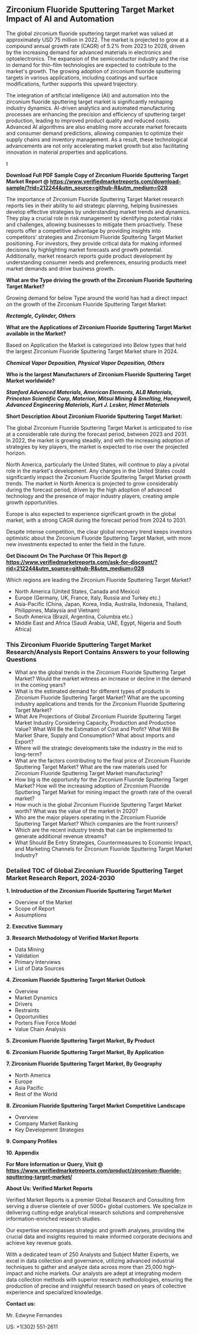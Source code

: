 <h2>Zirconium Fluoride Sputtering Target Market Impact of AI and Automation</h2><p>The global zirconium fluoride sputtering target market was valued at approximately USD 75 million in 2022. The market is projected to grow at a compound annual growth rate (CAGR) of 5.2% from 2023 to 2028, driven by the increasing demand for advanced materials in electronics and optoelectronics. The expansion of the semiconductor industry and the rise in demand for thin-film technologies are expected to contribute to the market's growth. The growing adoption of zirconium fluoride sputtering targets in various applications, including coatings and surface modifications, further supports this upward trajectory.</p><p>The integration of artificial intelligence (AI) and automation into the zirconium fluoride sputtering target market is significantly reshaping industry dynamics. AI-driven analytics and automated manufacturing processes are enhancing the precision and efficiency of sputtering target production, leading to improved product quality and reduced costs. Advanced AI algorithms are also enabling more accurate market forecasts and consumer demand predictions, allowing companies to optimize their supply chains and inventory management. As a result, these technological advancements are not only accelerating market growth but also facilitating innovation in material properties and applications.</p>t</p><p id="" class=""><strong>Download Full PDF Sample Copy of Zirconium Fluoride Sputtering Target Market Report @ <a href="https://www.verifiedmarketreports.com/download-sample/?rid=212244&utm_source=github-R&utm_medium=028" target="_blank">https://www.verifiedmarketreports.com/download-sample/?rid=212244&utm_source=github-R&utm_medium=028</a></strong></p><p>The importance of&nbsp;Zirconium Fluoride Sputtering Target Market research reports lies in their ability to aid strategic planning, helping businesses develop effective strategies by understanding market trends and dynamics. They play a crucial role in risk management by identifying potential risks and challenges, allowing businesses to mitigate them proactively. These reports offer a competitive advantage by providing insights into competitors' strategies and Zirconium Fluoride Sputtering Target Market positioning. For investors, they provide critical data for making informed decisions by highlighting market forecasts and growth potential. Additionally, market research reports guide product development by understanding consumer needs and preferences, ensuring products meet market demands and drive business growth.</p><p><strong>What are the&nbsp;Type driving the growth of the Zirconium Fluoride Sputtering Target Market?</strong></p><p id="" class="">Growing demand for below Type around the world has had a direct impact on the growth of the Zirconium Fluoride Sputtering Target Market:</p><em><strong>Rectangle, Cylinder, Others</strong></em></p><strong>What are the&nbsp;Applications&nbsp;of Zirconium Fluoride Sputtering Target Market available in the Market?</strong></p><p id="" class="">Based on Application the Market is categorized into Below types that held the largest Zirconium Fluoride Sputtering Target Market share In 2024.</p><em><strong>Chemical Vapor Deposition, Physical Vapor Deposition, Others</strong></em></p><strong>Who is the largest Manufacturers of Zirconium Fluoride Sputtering Target Market worldwide?</strong></p><p><em><strong>Stanford Advanced Materials, American Elements, ALB Materials, Princeton Scientific Corp, Materion, Mitsui Mining & Smelting, Honeywell, Advanced Engineering Materials, Kurt J. Lesker, Himet Materials</strong></em></p><p id="" class=""><strong>Short Description About Zirconium Fluoride Sputtering Target Market:</strong></p><p>The global Zirconium Fluoride Sputtering Target Market is anticipated to rise at a considerable rate during the forecast period, between 2023 and 2031. In 2022, the market is growing steadily, and with the increasing adoption of strategies by key players, the market is expected to rise over the projected horizon.</p><p>North America, particularly the United States, will continue to play a pivotal role in the market's development. Any changes in the United States could significantly impact the Zirconium Fluoride Sputtering Target Market growth trends. The market in North America is projected to grow considerably during the forecast period, driven by the high adoption of advanced technology and the presence of major industry players, creating ample growth opportunities.</p><p>Europe is also expected to experience significant growth in the global market, with a strong CAGR during the forecast period from 2024 to 2031.</p><p>Despite intense competition, the clear global recovery trend keeps investors optimistic about the Zirconium Fluoride Sputtering Target Market, with more new investments expected to enter the field in the future.</p><p id="" class=""><strong>Get Discount On The Purchase Of This Report @ <a href="https://www.verifiedmarketreports.com/ask-for-discount/?rid=212244&utm_source=github-R&utm_medium=028" target="_blank">https://www.verifiedmarketreports.com/ask-for-discount/?rid=212244&utm_source=github-R&utm_medium=028</a></strong></p>Which regions are leading the Zirconium Fluoride Sputtering Target Market?</p><ul><li>North America (United States, Canada and Mexico)</li><li>Europe (Germany, UK, France, Italy, Russia and Turkey etc.)</li><li>Asia-Pacific (China, Japan, Korea, India, Australia, Indonesia, Thailand, Philippines, Malaysia and Vietnam)</li><li>South America (Brazil, Argentina, Columbia etc.)</li><li>Middle East and Africa (Saudi Arabia, UAE, Egypt, Nigeria and South Africa)</li></ul><h3 id="" class="">This Zirconium Fluoride Sputtering Target Market Research/Analysis Report Contains Answers to your following Questions</h3><ul><li>What are the global trends in the Zirconium Fluoride Sputtering Target Market? Would the market witness an increase or decline in the demand in the coming years?</li><li>What is the estimated demand for different types of products in Zirconium Fluoride Sputtering Target Market? What are the upcoming industry applications and trends for the Zirconium Fluoride Sputtering Target Market?</li><li>What Are Projections of Global Zirconium Fluoride Sputtering Target Market Industry Considering Capacity, Production and Production Value? What Will Be the Estimation of Cost and Profit? What Will Be Market Share, Supply and Consumption? What about imports and Export?</li><li>Where will the strategic developments take the industry in the mid to long-term?</li><li>What are the factors contributing to the final price of Zirconium Fluoride Sputtering Target Market? What are the raw materials used for Zirconium Fluoride Sputtering Target Market manufacturing?</li><li>How big is the opportunity for the Zirconium Fluoride Sputtering Target Market? How will the increasing adoption of Zirconium Fluoride Sputtering Target Market for mining impact the growth rate of the overall market?</li><li>How much is the global Zirconium Fluoride Sputtering Target Market worth? What was the value of the market In 2020?</li><li>Who are the major players operating in the Zirconium Fluoride Sputtering Target Market? Which companies are the front runners?</li><li>Which are the recent industry trends that can be implemented to generate additional revenue streams?</li><li>What Should Be Entry Strategies, Countermeasures to Economic Impact, and Marketing Channels for Zirconium Fluoride Sputtering Target Market Industry?</li></ul><h3 id="" class="">Detailed TOC of Global Zirconium Fluoride Sputtering Target Market Research Report, 2024-2030</h3><p id="" class=""><strong>1. Introduction of the Zirconium Fluoride Sputtering Target Market</strong></p><ul><li>Overview of the Market</li><li>Scope of Report</li><li>Assumptions</li></ul><p id="" class=""><strong>2. Executive Summary</strong></p><p id="" class=""><strong>3. Research Methodology of Verified Market Reports</strong></p><ul><li>Data Mining</li><li>Validation</li><li>Primary Interviews</li><li>List of Data Sources</li></ul><p id="" class=""><strong>4. Zirconium Fluoride Sputtering Target Market Outlook</strong></p><ul><li>Overview</li><li>Market Dynamics</li><li>Drivers</li><li>Restraints</li><li>Opportunities</li><li>Porters Five Force Model</li><li>Value Chain Analysis</li></ul><p id="" class=""><strong>5. Zirconium Fluoride Sputtering Target Market, By Product</strong></p><p id="" class=""><strong>6. Zirconium Fluoride Sputtering Target Market, By Application</strong></p><p id="" class=""><strong>7. Zirconium Fluoride Sputtering Target Market, By Geography</strong></p><ul><li>North America</li><li>Europe</li><li>Asia Pacific</li><li>Rest of the World</li></ul><p id="" class=""><strong>8. Zirconium Fluoride Sputtering Target Market Competitive Landscape</strong></p><ul><li>Overview</li><li>Company Market Ranking</li><li>Key Development Strategies</li></ul><p id="" class=""><strong>9. Company Profiles</strong></p><p id="" class=""><strong>10. Appendix</strong></p><p id="" class=""><strong>For More Information or Query, Visit @ <a href="https://www.verifiedmarketreports.com/product/zirconium-fluoride-sputtering-target-market/" target="_blank">https://www.verifiedmarketreports.com/product/zirconium-fluoride-sputtering-target-market/</a></strong></p><p id="" class=""><strong>About Us: Verified Market Reports</strong></p><p id="" class="">Verified Market Reports is a premier Global Research and Consulting firm serving a diverse clientele of over 5000+ global customers. We specialize in delivering cutting-edge analytical research solutions and comprehensive information-enriched research studies.</p><p id="" class="">Our expertise encompasses strategic and growth analyses, providing the crucial data and insights required to make informed corporate decisions and achieve key revenue goals.</p><p id="" class="">With a dedicated team of 250 Analysts and Subject Matter Experts, we excel in data collection and governance, utilizing advanced industrial techniques to gather and analyze data across more than 25,000 high-impact and niche markets. Our analysts are adept at integrating modern data collection methods with superior research methodologies, ensuring the production of precise and insightful research based on years of collective experience and specialized knowledge.</p><p id="" class=""><strong>Contact us:</strong></p><p id="" class="">Mr. Edwyne Fernandes</p><p id="" class="">US: +1(302) 551-2611</p>